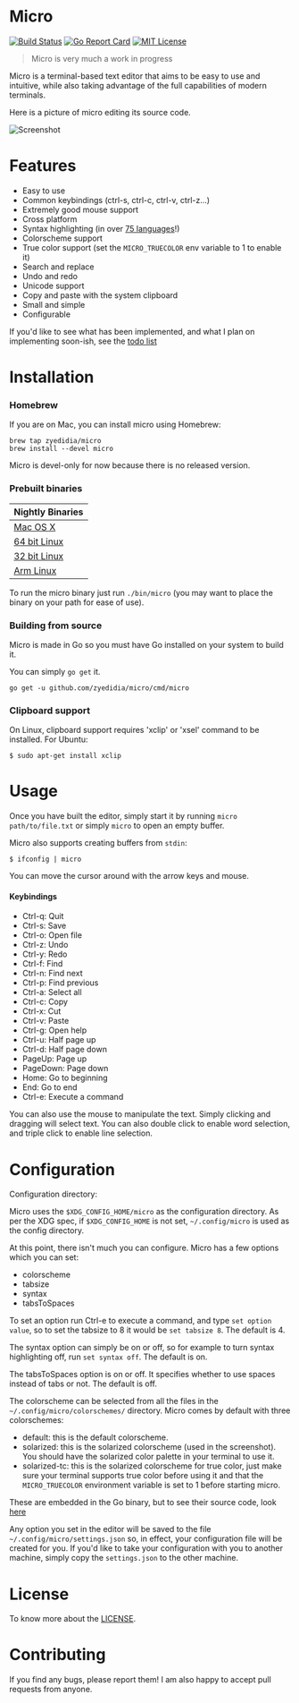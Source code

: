 # Micro

[![Build Status](https://travis-ci.org/zyedidia/micro.svg?branch=master)](https://travis-ci.org/zyedidia/micro)
[![Go Report Card](http://goreportcard.com/badge/zyedidia/micro)](http://goreportcard.com/report/zyedidia/micro)
[![MIT License](https://img.shields.io/badge/license-MIT-blue.svg)](https://github.com/zyedidia/micro/blob/master/LICENSE)

> Micro is very much a work in progress

Micro is a terminal-based text editor that aims to be easy to use and intuitive, while also taking advantage of the full capabilities
of modern terminals.

Here is a picture of micro editing its source code.

![Screenshot](./screenshot.png)

# Features

* Easy to use
* Common keybindings (ctrl-s, ctrl-c, ctrl-v, ctrl-z...)
* Extremely good mouse support
* Cross platform
* Syntax highlighting (in over [75 languages](runtime/syntax)!)
* Colorscheme support
* True color support (set the `MICRO_TRUECOLOR` env variable to 1 to enable it)
* Search and replace
* Undo and redo
* Unicode support
* Copy and paste with the system clipboard
* Small and simple
* Configurable

If you'd like to see what has been implemented, and what I plan on implementing soon-ish, see the [todo list](todolist.md)

# Installation

### Homebrew

If you are on Mac, you can install micro using Homebrew:

```
brew tap zyedidia/micro
brew install --devel micro
```

Micro is devel-only for now because there is no released version.

### Prebuilt binaries

| Nightly Binaries |
| --- |
| [Mac OS X](http://zbyedidia.webfactional.com/micro/binaries/micro-osx.tar.gz) |
| [64 bit Linux](http://zbyedidia.webfactional.com/micro/binaries/micro-linux64.tar.gz) |
| [32 bit Linux](http://zbyedidia.webfactional.com/micro/binaries/micro-linux32.tar.gz) |
| [Arm Linux](http://zbyedidia.webfactional.com/micro/binaries/micro-linux-arm.tar.gz) |

To run the micro binary just run `./bin/micro` (you may want to place the binary on your path for ease of use).

### Building from source

Micro is made in Go so you must have Go installed on your system to build it.

You can simply `go get` it.

```
go get -u github.com/zyedidia/micro/cmd/micro
```

### Clipboard support

On Linux, clipboard support requires 'xclip' or 'xsel' command to be installed. For Ubuntu:

```
$ sudo apt-get install xclip
```

# Usage

Once you have built the editor, simply start it by running `micro path/to/file.txt` or simply `micro` to open an empty buffer.

Micro also supports creating buffers from `stdin`:

```
$ ifconfig | micro
```

You can move the cursor around with the arrow keys and mouse.

#### Keybindings

* Ctrl-q:   Quit
* Ctrl-s:   Save
* Ctrl-o:   Open file
* Ctrl-z:   Undo
* Ctrl-y:   Redo
* Ctrl-f:   Find
* Ctrl-n:   Find next
* Ctrl-p:   Find previous
* Ctrl-a:   Select all
* Ctrl-c:   Copy
* Ctrl-x:   Cut
* Ctrl-v:   Paste
* Ctrl-g:   Open help
* Ctrl-u:   Half page up
* Ctrl-d:   Half page down
* PageUp:   Page up
* PageDown: Page down
* Home:     Go to beginning
* End:      Go to end
* Ctrl-e:   Execute a command

You can also use the mouse to manipulate the text. Simply clicking and dragging will select text. You can also double click
to enable word selection, and triple click to enable line selection.

# Configuration

Configuration directory:

Micro uses the `$XDG_CONFIG_HOME/micro` as the configuration directory. As per the XDG spec,
if `$XDG_CONFIG_HOME` is not set, `~/.config/micro` is used as the config directory.

At this point, there isn't much you can configure.
Micro has a few options which you can set:

* colorscheme
* tabsize
* syntax
* tabsToSpaces

To set an option run Ctrl-e to execute a command, and type `set option value`, so to set the tabsize to 8 it would be `set tabsize 8`. The default is 4.

The syntax option can simply be on or off, so for example to turn syntax highlighting off, run `set syntax off`. The default is on.

The tabsToSpaces option is on or off. It specifies whether to use spaces instead of tabs or not. The default is off.

The colorscheme can be selected from all the files in the `~/.config/micro/colorschemes/` directory. Micro comes by default with three colorschemes:

* default: this is the default colorscheme.
* solarized: this is the solarized colorscheme (used in the screenshot). You should have the solarized color palette in your terminal to use it.
* solarized-tc: this is the solarized colorscheme for true color, just make sure your terminal supports true color before using it and that the `MICRO_TRUECOLOR` environment variable is set to 1 before starting micro.

These are embedded in the Go binary, but to see their source code, look [here](./runtime/colorschemes)

Any option you set in the editor will be saved to the file `~/.config/micro/settings.json` so, in effect, your configuration file will be created
for you. If you'd like to take your configuration with you to another machine, simply copy the `settings.json` to the other machine.

# License 

To know more about the [LICENSE](LICENSE). 

# Contributing

If you find any bugs, please report them! I am also happy to accept pull requests from anyone.
